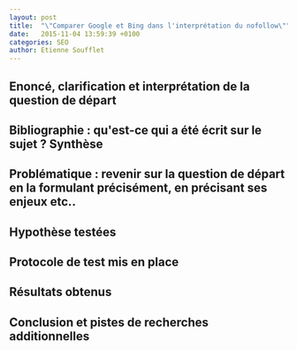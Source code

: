 ```yaml
---
layout: post
title:  "\"Comparer Google et Bing dans l'interprétation du nofollow\""
date:   2015-11-04 13:59:39 +0100
categories: SEO
author: Etienne Soufflet
---
```

## Enoncé, clarification et interprétation de la question de départ 

## Bibliographie : qu'est-ce qui a été écrit sur le sujet ? Synthèse

## Problématique : revenir sur la question de départ en la formulant précisément, en précisant ses enjeux etc..

## Hypothèse testées

## Protocole de test mis en place

## Résultats obtenus

## Conclusion et pistes de recherches additionnelles


